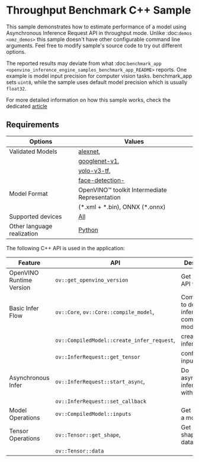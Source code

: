# Throughput Benchmark C++ Sample

This sample demonstrates how to estimate performance of a model using Asynchronous Inference Request API in throughput mode. Unlike :doc:`demos <omz_demos>` this sample doesn't have other configurable command line arguments. Feel free to modify sample's source code to try out different options.

The reported results may deviate from what :doc:`benchmark_app <openvino_inference_engine_samples_benchmark_app_README>` reports. One example is model input precision for computer vision tasks. benchmark_app sets ``uint8``, while the sample uses default model precision which is usually ``float32``.

For more detailed information on how this sample works, check the dedicated [article](..\..\..\..\docs\articles_en\learn_openvino\openvino_samples\cpp_sample_throughput_benchmark.md)

## Requirements

| Options                     | Values                                                                                                        |
| ----------------------------| --------------------------------------------------------------------------------------------------------------|
| Validated Models            | [alexnet](https://docs.openvino.ai/nightly/omz_models_model_alexnet.html),                                    |
|                             | [googlenet-v1](https://docs.openvino.ai/nightly/omz_models_model_googlenet_v1.html),                          |
|                             | [yolo-v3-tf](https://docs.openvino.ai/nightly/omz_models_model_yolo_v3_tf.html),                              |
|                             | [face-detection-](https://docs.openvino.ai/nightly/omz_models_model_face_detection_0200.html)                 |
| Model Format                | OpenVINO™ toolkit Intermediate Representation                                                                 |
|                             | (\*.xml + \*.bin), ONNX (\*.onnx)                                                                             |
| Supported devices           | [All](..\..\..\..\docs\articles_en\about_openvino\compatibility_and_support\Supported_Devices.md)             |
| Other language realization  | [Python](..\..\..\..\docs\articles_en\learn_openvino\openvino_samples\python_sample_throughput_benchmark.md)  |

The following C++ API is used in the application:

| Feature                  | API                                          | Description                                  |
| -------------------------| ---------------------------------------------|----------------------------------------------|
| OpenVINO Runtime Version | ``ov::get_openvino_version``                 | Get Openvino API version.                    |
| Basic Infer Flow         | ``ov::Core``, ``ov::Core::compile_model``,   | Common API to do inference: compile a model, |
|                          | ``ov::CompiledModel::create_infer_request``, | create an infer request,                     |
|                          | ``ov::InferRequest::get_tensor``             | configure input tensors.                     |
| Asynchronous Infer       | ``ov::InferRequest::start_async``,           | Do asynchronous inference with callback.     |
|                          | ``ov::InferRequest::set_callback``           |                                              |
| Model Operations         | ``ov::CompiledModel::inputs``                | Get inputs of a model.                       |
| Tensor Operations        | ``ov::Tensor::get_shape``,                   | Get a tensor shape and its data.             |
|                          | ``ov::Tensor::data``                         |                                              |


